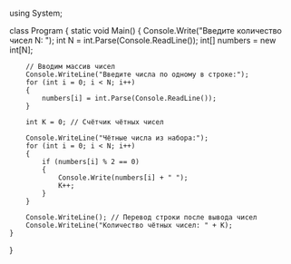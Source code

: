 using System;

class Program
{
    static void Main()
    {
        Console.Write("Введите количество чисел N: ");
        int N = int.Parse(Console.ReadLine());
        int[] numbers = new int[N];

        // Вводим массив чисел
        Console.WriteLine("Введите числа по одному в строке:");
        for (int i = 0; i < N; i++)
        {
            numbers[i] = int.Parse(Console.ReadLine());
        }

        int K = 0; // Счётчик чётных чисел

        Console.WriteLine("Чётные числа из набора:");
        for (int i = 0; i < N; i++)
        {
            if (numbers[i] % 2 == 0)
            {
                Console.Write(numbers[i] + " ");
                K++;
            }
        }

        Console.WriteLine(); // Перевод строки после вывода чисел
        Console.WriteLine("Количество чётных чисел: " + K);
    }
}
